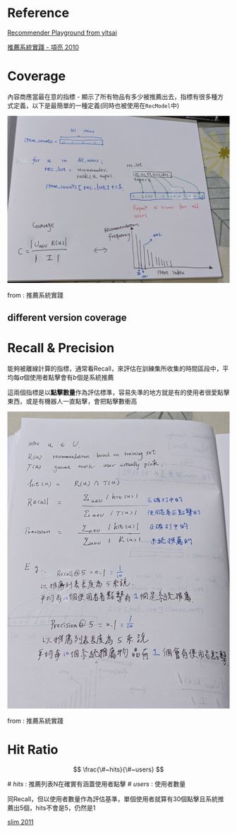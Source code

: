 # Reference

[Recommender Playground from yltsai](https://github.com/YLTsai0609/recommender_playground)

[推薦系統實踐 - 項亮 2010](https://github.com/jzmq/book/blob/master/novel/%E6%8E%A8%E8%8D%90%E7%B3%BB%E7%BB%9F%E5%AE%9E%E8%B7%B5.pdf)

# Coverage

內容商應當最在意的指標 - 顯示了所有物品有多少被推薦出去，指標有很多種方式定義，以下是最簡單的一種定義(同時也被使用在`RecModel`中)

<img src='./images/recmetric_1.jpg'></img>

from : 推薦系統實踐

## different version coverage


# Recall & Precision

能夠被離線計算的指標，通常看Recall，來評估在訓練集所收集的時間區段中，平均每$a$個使用者點擊會有$b$個是系統推薦

這兩個指標是以**點擊數量**作為評估標準，容易失準的地方就是有的使用者很愛點擊東西，或是有機器人一直點擊，會把點擊數衝高

<img src='./images/recmetric_2.jpg'></img>

from : 推薦系統實踐


# Hit Ratio


$$
\frac{\#~hits}{\#~users}
$$

$\#~hits$ : 推薦列表N在確實有涵蓋使用者點擊
$\#~users$ : 使用者數量

同Recall，但以使用者數量作為評估基準，單個使用者就算有30個點擊且系統推薦出5個，hits不會是5，仍然是1

[slim 2011](http://glaros.dtc.umn.edu/gkhome/fetch/papers/SLIM2011icdm.pdf)